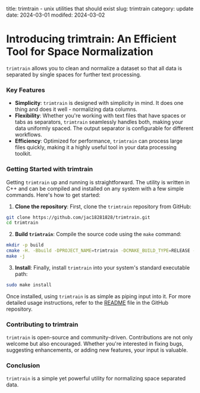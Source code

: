 title: trimtrain - unix utilities that should exist
slug: trimtrain
category: update
date: 2024-03-01
modifed: 2024-03-02

# Introducing trimtrain: An Efficient Tool for Space Normalization

`trimtrain` allows you to clean and normalize a dataset so that all data is separated by single spaces for further text processing.

### Key Features

- **Simplicity**: `trimtrain` is designed with simplicity in mind. It does one thing and does it well - normalizing data columns.
- **Flexibility**: Whether you're working with text files that have spaces or tabs as separators, `trimtrain` seamlessly handles both, making your data uniformly spaced.   The output separator is configurable for different workflows.
- **Efficiency**: Optimized for performance, `trimtrain` can process large files quickly, making it a highly useful tool in your data processing toolkit.

### Getting Started with trimtrain

Getting `trimtrain` up and running is straightforward. The utility is written in C++ and can be compiled and installed on any system with a few simple commands. Here's how to get started:

1. **Clone the repository**: First, clone the `trimtrain` repository from GitHub:

```sh
git clone https://github.com/jac18281828/trimtrain.git
cd trimtrain
```

2. **Build `trimtrain`**: Compile the source code using the `make` command:

```sh
mkdir -p build
cmake -H. -Bbuild -DPROJECT_NAME=trimtrain -DCMAKE_BUILD_TYPE=RELEASE -DCMAKE_VERBOSE_MAKEFILE=on -Wno-dev "-GUnix Makefiles"
make -j
```

3. **Install**: Finally, install `trimtrain` into your system's standard executable path:

```sh
sudo make install
```

Once installed, using `trimtrain` is as simple as piping input into it. For more detailed usage instructions, refer to the [README](https://github.com/jac18281828/trimtrain) file in the GitHub repository.

### Contributing to trimtrain

`trimtrain` is open-source and community-driven. Contributions are not only welcome but also encouraged. Whether you're interested in fixing bugs, suggesting enhancements, or adding new features, your input is valuable. 

### Conclusion

`trimtrain` is a simple yet powerful utility for normalizing space separated data.
